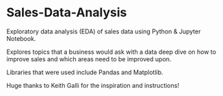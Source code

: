 # Sales-Data-Analysis

Exploratory data analysis (EDA) of sales data using Python & Jupyter Notebook.

Explores topics that a business would ask with a data deep dive on how to improve sales and which areas need to be improved upon.

Libraries that were used include Pandas and Matplotlib. 

Huge thanks to Keith Galli for the inspiration and instructions! 

